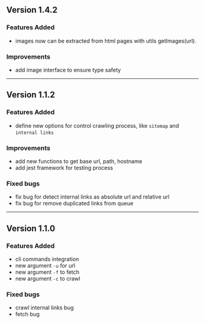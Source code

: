 ## Version 1.4.2

### Features Added

- images now can be extracted from html pages with utils getImages(url).

### Improvements

- add image interface to ensure type safety

---

## Version 1.1.2

### Features Added

- define new options for control crawling process, like `sitemap` and `internal links`

### Improvements

- add new functions to get base url, path, hostname
- add jest framework for testing process

### Fixed bugs

- fix bug for detect internal links as absolute url and relative url
- fix bug for remove duplicated links from queue

---

## Version 1.1.0

### Features Added

- cli commands integration
- new argument `-u` for url
- new argument `-f` to fetch
- new argument `-c` to crawl

### Fixed bugs

- crawl internal links bug
- fetch bug
